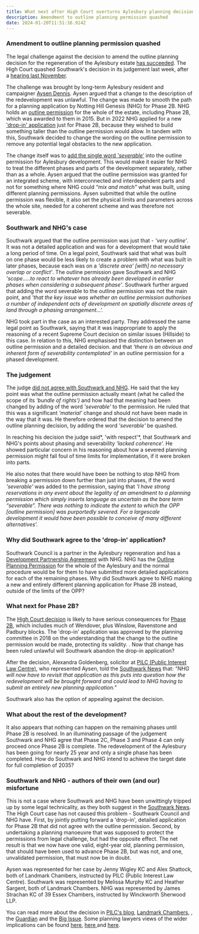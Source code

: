 ```yaml
---
title: What next after High Court overturns Aylesbury planning decision?
description: Amendment to outline planning permission quashed
date: 2024-01-20T11:51:16.914Z
---
```

### Amendment to outline planning permission quashed

The legal challenge against the decision to amend the outline planning decision for the regeneration of the Aylesbury estate [has succeeded](https://caselaw.nationalarchives.gov.uk/ewhc/admin/2024/57).  The High Court quashed Southwark's decision in its judgement last week, after a [hearing last November](https://www.35percent.org/posts/aylesbury-estate-legal-challenge-goes-to-the-high-court/).

The challenge was brought by long-term Aylesbury resident and campaigner [Aysen Dennis](https://twitter.com/AysenDennis).  Aysen argued that a change to the description of the redevelopment was unlawful.  The change was made to smooth the path for a planning application by Notting Hill Genesis (NHG) for Phase 2B.  NHG holds an [outline permission](https://moderngov.southwark.gov.uk/ieListDocuments.aspx?CId=119&MId=4808&Ver=4) for the whole of the estate, including Phase 2B, which was awarded to them in 2015.  But in 2022 NHG applied for a new ['drop-in' application](https://moderngov.southwark.gov.uk/ieListDocuments.aspx?CId=119&MId=7308&Ver=4) just for Phase 2B, because they wished to build something taller than the outline permission would allow.  In tandem with this, Southwark decided to change the wording on the outline permission to remove any potential legal obstacles to the new application.

The change itself was to [add the single word *'severable'*](https://planning.southwark.gov.uk/online-applications/applicationDetails.do?keyVal=ROBJTAKBKX400&activeTab=summary) into the outline permission for Aylesbury development.  This would make it easier for NHG to treat the different phases and parts of the development separately, rather than as a whole.  Aysen argued that the outline permission was granted for an integrated scheme, with interconnected and interdependent parts and not for something where NHG could *“mix and match”* what was built, using different planning permissions.  Aysen submitted that while the outline permission was flexible, it also set the physical limits and parameters across the whole site, needed for a coherent scheme and was therefore not severable.

### Southwark and NHG's case

Southwark argued that the outline permission was just that - *'very outline'*.  It was not a detailed application and was for a development that would take a long period of time. On a legal point, Southwark said that what was built on one phase would be less likely to create a problem with what was built in later phases, because each was on a *'discrete area' \[with] no necessary overlap or conflict'*.  The outline permission gave Southwark and NHG *'scope.....to react to whatever has already been developed in earlier phases when considering a subsequent phase'*.  Southwark further argued that adding the word severable to the outline permission was not the main point, and *'that the key issue was whether an outline permission authorises a number of independent acts of development on spatially discrete areas of land through a phasing arrangement...'.*

NHG took part in the case as an interested party.  They addressed the same legal point as Southwark, saying that it was inappropriate to apply the reasoning of a recent Supreme Court decision on similar issues (Hillside) to this case.  In relation to this, NHG emphasised the distinction between an outline permission and a detailed decision.  and that *'there is an obvious and inherent form of severability contemplated'* in an outline permission for a phased development. 

### The judgement

The judge [did not agree with Southwark and NHG](https://caselaw.nationalarchives.gov.uk/ewhc/admin/2024/57).  He said that the key point was what the outline permission actually meant (what he called the scope of its *'bundle of rights')* and how had that meaning had been changed by adding of the word *'severable'* to the permission.  He ruled that this was a significant *'material'* change and should not have been made in the way that it was.  He therefore ordered that the decision to amend the outline planning decision, by adding the word *'severable'* be quashed.

In reaching his decision the judge said*, 'with respect'*, that Southwark and NHG's points about phasing and severability *'lacked coherence'.*  He showed particular concern in his reasoning about how a severed planning permission might fall foul of time limits for implementation, if it were broken into parts.  

He also notes that there would have been be nothing to stop NHG from breaking a permission down further than just into phases, if the word *'severable'* was added to the permission, saying that  *'I have strong
reservations in any event about the legality of an amendment to a planning permission which simply inserts language as uncertain as the bare term “severable”. There was nothing to indicate the extent to which the OPP \[outline permission] was purportedly severed. For a largescale development it would have been possible to conceive of many different alternatives'.*

### Why did Southwark agree to the 'drop-in' application?

Southwark Council is a partner in the Aylesbury regeneration and has a [Development Partnership Agreement](https://crappistmartin.github.io/images/LBS_NHHT_DPAgreement.pdf) with NHG.  NHG has the [Outline Planning Permission](https://moderngov.southwark.gov.uk/ieListDocuments.aspx?CId=119&MId=4808&Ver=4) for the whole of the Aylesbury and the normal procedure would be for them to have submitted more detailed applications for each of the remaining phases.  Why did Southwark agree to NHG making a new and entirely different planning application for Phase 2B instead, outside of the limits of the OPP?  

### What next for Phase 2B?

The [High Court decision](https://caselaw.nationalarchives.gov.uk/ewhc/admin/2024/57) is likely to have serious consequences for [Phase 2B](https://moderngov.southwark.gov.uk/documents/s111184/SITE%20PLAN%20-%2022AP2226%20Aylesbury%20Estate.pdf),  which includes much of Wendover, plus Winslow, Ravenstone and Padbury blocks.  The 'drop-in' application was approved by the planning committee in 2018 on the understanding that the change to the outline permission would be made, protecting its validity.   . Now that change has been ruled unlawful will Southwark abandon the drop-in application? 

After the decision, Alexandra Goldenberg, solicitor at [PILC (Public Interest Law Centre)](https://www.pilc.org.uk/), who represented Aysen, told the [Southwark News](https://southwarknews.co.uk/area/walworth/aylesbury-estate-resident-triumphs-in-high-court-battle-that-could-hinder-developers-plans-for-the-walworth-estate/) that: *“NHG will now have to revisit that application as this puts into question how the redevelopment will be brought forward and could lead to NHG having to submit an entirely new planning application.”* 

 Southwark also has the option of appealing against the decision.

### What about the rest of the development?

It also appears that nothing can happen on the remaining phases until Phase 2B is resolved.  In an illuminating passage of the judgement Southwark and NHG agree that Phase 2C, Phase 3 and Phase 4 can only proceed once Phase 2B is complete.  The redevelopment of the Aylesbury has been going for nearly 25 year and only a single phase has been completed.  How do Southwark and NHG intend to achieve the target date for full completion of 2035?

### Southwark and NHG - authors of their own (and our) misfortune

This is not a case where Southwark and NHG have been unwittingly tripped up by some legal technicality, as they both suggest in the [Southwark News](https://southwarknews.co.uk/area/walworth/aylesbury-estate-resident-triumphs-in-high-court-battle-that-could-hinder-developers-plans-for-the-walworth-estate/).  The High Court case has not caused this problem - Southwark Council and NHG have.  First, by jointly putting forward a 'drop-in', detailed application for Phase 2B that did not agree with the outline permission. Second, by undertaking a planning manoeuvre that was supposed to protect the permissions from legal challenge, but had the opposite effect.  The net result is that we now have one valid, eight-year old, planning permission, that should have been used to advance Phase 2B, but was not, and one, unvalidated permission, that must now be in doubt.

Aysen was represented for her case by Jenny Wigley KC and Alex Shattock, both of Landmark Chambers, instructed by PILC (Public Interest Law Centre).  Southwark was represented by Melissa Murphy KC and  Heather Sargent, both of Landmark Chambers.  NHG was represented by James Strachan KC of 39 Essex Chambers, instructed by Winckworth Sherwood LLP.

You can read more about the decision in [PILC's blog](https://www.pilc.org.uk/news/victory-in-the-high-court-aylesbury-estate/), [Landmark Chambers](https://www.landmarkchambers.co.uk/news-and-cases/planning-court-hands-down-judgment-in-important-case-for-drop-in-planning-permissions), , the [Guardian](https://www.theguardian.com/society/2023/nov/26/aylesbury-estate-resident-aysen-dennis-continues-regeneration-fight-southwark-council) and the [Big Issue](https://www.bigissue.com/news/housing/aylesbury-estate-lonon-aysen-dennis-high-court-case-verdict/).  Some planning lawyers views of the wider implications can be found [here](https://www.dacbeachcroft.com/en/gb/articles/2024/january/hillside-and-the-limitations-of-s96a/), [here ](https://www.localgovernmentlawyer.co.uk/planning/401-planning-news/56165-non-material-amendment-that-allowed-drop-in-phases-in-aylesbury-estate-regeneration-was-ultra-vires-high-court-rules) and [here](https://www.lexology.com/library/detail.aspx?g=9db6dbb7-f420-4cf9-8a8c-340956100cfd).